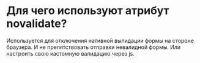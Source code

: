# Для чего используют атрибут novalidate?

Используется для отключения нативной вылидации формы на стороне браузера. И не препятствовать отправки невалидной формы. Или настроить свою кастомную валидацию через js.